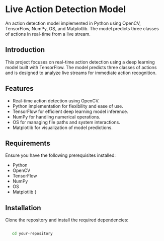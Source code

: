 # Live Action Detection Model

An action detection model implemented in Python using OpenCV, TensorFlow, NumPy, OS, and Matplotlib. The model predicts three classes of actions in real-time from a live stream.

## Introduction

This project focuses on real-time action detection using a deep learning model built with TensorFlow. The model predicts three classes of actions and is designed to analyze live streams for immediate action recognition.

## Features

- Real-time action detection using OpenCV.
- Python implementation for flexibility and ease of use.
- TensorFlow for efficient deep learning model inference.
- NumPy for handling numerical operations.
- OS for managing file paths and system interactions.
- Matplotlib for visualization of model predictions.

## Requirements

Ensure you have the following prerequisites installed:

- Python 
- OpenCV 
- TensorFlow 
- NumPy 
- OS 
- Matplotlib (

## Installation

Clone the repository and install the required dependencies:

```bash

   cd your-repository

